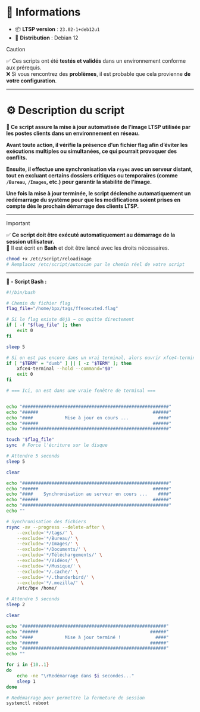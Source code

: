 # 🧾 Informations

- 📦 **LTSP version** : `23.02-1+deb12u1`  
- 🐧 **Distribution** : Debian 12

> [!caution]
> ✅ Ces scripts ont été **testés et validés** dans un environnement conforme aux prérequis.   
> ❌​​​ Si vous rencontrez des **problèmes**, il est probable que cela provienne **de votre configuration**.
---

# ⚙️ Description du script

**📄 Ce script assure la **mise à jour automatisée de l’image LTSP** utilisée par les postes clients dans un environnement en réseau.**

**Avant toute action, il vérifie la présence d’un **fichier flag** afin d’éviter les exécutions multiples ou simultanées, ce qui pourrait provoquer des conflits.**

**Ensuite, il effectue une **synchronisation via `rsync`** avec un serveur distant, tout en **excluant certains dossiers critiques** ou temporaires (comme `/Bureau`, `/Images`, etc.) pour garantir la stabilité de l’image.**

**Une fois la mise à jour terminée, le script **déclenche automatiquement un redémarrage** du système pour que les modifications soient prises en compte dès le prochain démarrage des clients LTSP.**

---

> [!important]
> ✅ **Ce script doit être exécuté automatiquement au démarrage de la session utilisateur.**   
> 🧰​ Il est écrit en **Bash** et doit être lancé avec les droits nécessaires.
```bash
chmod +x /etc/script/reloadimage
# Remplacez /etc/script/autoscan par le chemin réel de votre script
```

---

**🐧​ - Script Bash :**
```bash
#!/bin/bash

# Chemin du fichier flag
flag_file="/home/bpx/tags/ffexecuted.flag"

# Si le flag existe déjà → on quitte directement
if [ -f "$flag_file" ]; then
    exit 0
fi

sleep 5

# Si on est pas encore dans un vrai terminal, alors ouvrir xfce4-terminal
if [ "$TERM" = "dumb" ] || [ -z "$TERM" ]; then
    xfce4-terminal --hold --command="$0"
    exit 0
fi

# === Ici, on est dans une vraie fenêtre de terminal ===


echo "#######################################################"
echo "######                                           ######"
echo "####            Mise à jour en cours ...           ####"
echo "######                                           ######"
echo "#######################################################"

touch "$flag_file"
sync  # Force l'écriture sur le disque

# Attendre 5 seconds
sleep 5

clear

echo "#######################################################"
echo "######                                           ######"
echo "####    Synchronisation au serveur en cours ...    ####"
echo "######                                           ######"
echo "#######################################################"
echo ""

# Synchronisation des fichiers
rsync -av --progress --delete-after \
    --exclude='*/tags/' \
    --exclude='*/Bureau/' \
    --exclude='*/Images/' \
    --exclude='*/Documents/' \
    --exclude='*/Téléchargements/' \
    --exclude='*/Vidéos/' \
    --exclude='*/Musique/' \
    --exclude='*/.cache/' \
    --exclude='*/.thunderbird/' \
    --exclude='*/.mozilla/' \
    /etc/bpx /home/

# Attendre 5 seconds
sleep 2

clear

echo "######################################################"
echo "######                                          ######"
echo "####            Mise à jour terminé !             ####"
echo "######                                          ######"
echo "######################################################"
echo ""

for i in {10..1}
do
    echo -ne "\rRedémarrage dans $i secondes..."
    sleep 1
done

# Redémarrage pour permettre la fermeture de session
systemctl reboot
```

